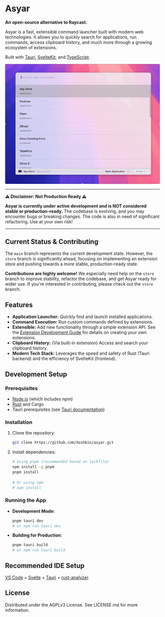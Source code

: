 # Asyar

**An open-source alternative to Raycast.**

Asyar is a fast, extensible command launcher built with modern web technologies. It allows you to quickly search for applications, run commands, access clipboard history, and much more through a growing ecosystem of extensions.

Built with [Tauri](https://tauri.app/), [SvelteKit](https://kit.svelte.dev/), and [TypeScript](https://www.typescriptlang.org/).

![Asyar Demo](docs/asyar.s.gif)

---

**⚠️ Disclaimer: Not Production Ready ⚠️**

**Asyar is currently under active development and is NOT considered stable or production-ready.** The codebase is evolving, and you may encounter bugs or breaking changes. The code is also in need of significant refactoring. Use at your own risk!

---

## Current Status & Contributing

The `main` branch represents the current development state. However, the `store` branch is significantly ahead, focusing on implementing an extension store and pushing towards a more stable, production-ready state.

**Contributions are highly welcome!** We especially need help on the `store` branch to improve stability, refactor the codebase, and get Asyar ready for wider use. If you're interested in contributing, please check out the `store` branch.

## Features

- **Application Launcher:** Quickly find and launch installed applications.
- **Command Execution:** Run custom commands defined by extensions.
- **Extensible:** Add new functionality through a simple extension API. See the [Extension Development Guide](docs/extension-development.md) for details on creating your own extensions.
- **Clipboard History:** (Via built-in extension) Access and search your clipboard history.
- **Modern Tech Stack:** Leverages the speed and safety of Rust (Tauri backend) and the efficiency of SvelteKit (frontend).

## Development Setup

### Prerequisites

- [Node.js](https://nodejs.org/) (which includes npm)
- [Rust](https://www.rust-lang.org/tools/install) and Cargo
- Tauri prerequisites (see [Tauri documentation](https://tauri.app/v1/guides/getting-started/prerequisites))

### Installation

1.  Clone the repository:
    ```bash
    git clone https://github.com/Xoshbin/asyar.git
    ```
2.  Install dependencies:

    ```bash
    # Using pnpm (recommended based on lockfile)
    npm install -g pnpm
    pnpm install

    # Or using npm
    # npm install
    ```

### Running the App

- **Development Mode:**
  ```bash
  pnpm tauri dev
  # or npm run tauri dev
  ```
- **Building for Production:**
  ```bash
  pnpm tauri build
  # or npm run tauri build
  ```

## Recommended IDE Setup

[VS Code](https://code.visualstudio.com/) + [Svelte](https://marketplace.visualstudio.com/items?itemName=svelte.svelte-vscode) + [Tauri](https://marketplace.visualstudio.com/items?itemName=tauri-apps.tauri-vscode) + [rust-analyzer](https://marketplace.visualstudio.com/items?itemName=rust-lang.rust-analyzer).

## License

Distributed under the AGPLv3 License. See LICENSE.md for more information.

